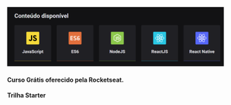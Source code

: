<img alt="GoStack" src="https://github.com/felipealvessi/rocketseat-starter/blob/main/assets/rocketseat-starter.png?raw=true" />


#### Curso Grátis oferecido pela Rocketseat. 
#### Trilha Starter
